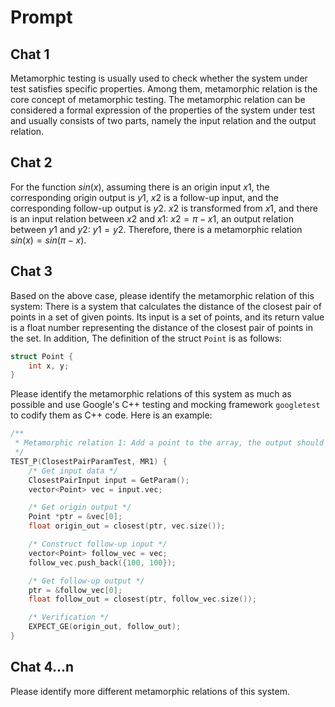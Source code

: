 # Prompt

## Chat 1

Metamorphic testing is usually used to check whether the system under test satisfies specific properties. Among them, metamorphic relation is the core concept of metamorphic testing. The metamorphic relation can be considered a formal expression of the properties of the system under test and usually consists of two parts, namely the input relation and the output relation.

## Chat 2

For the function $sin(x)$, assuming there is an origin input $x1$, the corresponding origin output is $y1$, $x2$ is a follow-up input, and the corresponding follow-up output is $y2$. $x2$ is transformed from $x1$, and there is an input relation between $x2$ and $x1$: $x2=\pi-x1$, an output relation between $y1$ and $y2$: $y1=y2$. Therefore, there is a metamorphic relation $sin(x)=sin(\pi-x)$.

## Chat 3

Based on the above case, please identify the metamorphic relation of this system: There is a system that calculates the distance of the closest pair of points in a set of given points. Its input is a set of points, and its return value is a float number representing the distance of the closest pair of points in the set. In addition, The definition of the struct `Point` is as follows:

```cpp
struct Point {
    int x, y;
}
```

Please identify the metamorphic relations of this system as much as possible and use Google's C++ testing and mocking framework `googletest` to codify them as C++ code. Here is an example:

```cpp
/**
 * Metamorphic relation 1: Add a point to the array, the output should not be larger than before.
 */
TEST_P(ClosestPairParamTest, MR1) {
    /* Get input data */
    ClosestPairInput input = GetParam();
    vector<Point> vec = input.vec;

    /* Get origin output */
    Point *ptr = &vec[0];
    float origin_out = closest(ptr, vec.size());

    /* Construct follow-up input */
    vector<Point> follow_vec = vec;
    follow_vec.push_back({100, 100});

    /* Get follow-up output */
    ptr = &follow_vec[0];
    float follow_out = closest(ptr, follow_vec.size());

    /* Verification */
    EXPECT_GE(origin_out, follow_out);
}
```

## Chat 4...n

Please identify more different metamorphic relations of this system.